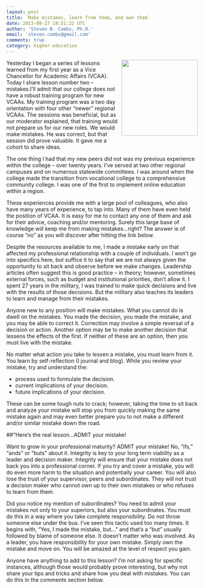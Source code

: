 ```yaml
---
layout: post
title: `Make mistakes, learn from them, and own them`
date: 2013-08-27 18:51:22 UTC
author: 'Steven B. Combs, Ph.D.'
email: 'steven.combs@gmail.com'
comments: true
category: higher-education
---
```


<img style="margin-left: 10px; margin-bottom: 10px;" src="http://3.bp.blogspot.com/-K-STTmTy85A/UeQtr9EnbnI/AAAAAAABKZk/mm-cxRSUl7s/s200/Mistakes+You+Cannot+Correct.png" align="right" width="200" />Yesterday I began a series of lessons learned from my first year as a Vice Chancellor for Academic Affairs (VCAA). Today I share lesson number two – mistakes.I’ll admit that our college does not have a robust training program for new VCAAs. My training program was a two day orientation with four other “newer” regional VCAAs. The sessions was beneficial, but as our moderator explained, that training would not prepare us for our new roles. We would make mistakes. He was correct, but that session did prove valuable. It gave me a cohort to share ideas.

The one thing I had that my new peers did not was my previous experience within the college – over twenty years. I’ve served at two other regional campuses and on numerous statewide committees. I was around when the college made the transition from vocational college to a comprehensive community college. I was one of the first to implement online education within a region.

These experiences provide me with a large pool of colleagues, who also have many years of experience, to tap into. Many of them have even held the position of VCAA. It is easy for me to contact any one of them and ask for their advice, coaching and/or mentoring. Surely this large base of knowledge will keep me from making mistakes…right? The answer is of course “no” as you will discover after hitting the link below.

Despite the resources available to me, I made a mistake early on that affected my professional relationship with a couple of individuals. I won’t go into specifics here, but suffice it to say that we are not always given the opportunity to sit back and observe before we make changes. Leadership articles often suggest this is good practice – in theory; however, sometimes external forces, such as budget and institutional priorities, don’t allow it. I spent 27 years in the military, I was trained to make quick decisions and live with the results of those decisions. But the military also teaches its leaders to learn and manage from their mistakes.

Anyone new to any position will make mistakes. What you cannot do is dwell on the mistakes. You made the decision, you made the mistake, and you may be able to correct it. Correction may involve a simple reversal of a decision or action. Another option may be to make another decision that lessens the effects of the first. If neither of these are an option, then you must live with the mistake.

No matter what action you take to lessen a mistake, you must learn from it. You learn by self-reflection (I journal and blog). While you review your mistake, try and understand the:

* process used to formulate the decision.
* current implications of your decision.
* future implications of your decision.

These can be some tough nuts to crack; however, taking the time to sit back and analyze your mistake will stop you from quickly making the same mistake again and may even better prepare you to not make a different and/or similar mistake down the road.

##“Here’s the real lesson…ADMIT your mistake!

Want to grow in your professional maturity? ADMIT your mistake! No, “ifs,” “ands” or “buts” about it. Integrity is key to your long term viability as a leader and decision maker. Integrity will ensure that your mistake does not back you into a professional corner. If you try and cover a mistake, you will do even more harm to the situation and potentially your career. You will also lose the trust of your supervisor, peers and subordinates. They will not trust a decision maker who cannot own up to their own mistakes or who refuses to learn from them.

Did you notice my mention of subordinates? You need to admit your mistakes not only to your superiors, but also your subordinates. You must do this in a way where you take complete responsibility. Do not throw someone else under the bus. I’ve seen this tactic used too many times. It begins with, “Yes, I made the mistake, but…” and that’s a “but” usually followed by blame of someone else. It doesn’t matter who was involved. As a leader, you have responsibility for your own mistake. Simply own the mistake and move on. You will be amazed at the level of respect you gain.

Anyone have anything to add to this lesson? I’m not asking for specific instances, although those would probably prove interesting, but why not share your tips and tricks and share how you deal with mistakes. You can do this in the comments section below.
